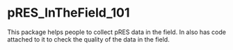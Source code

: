 # pRES_InTheField_101
 This package helps people to collect pRES data in the field. In also has code attached to it to check the quality of the data in the field.
